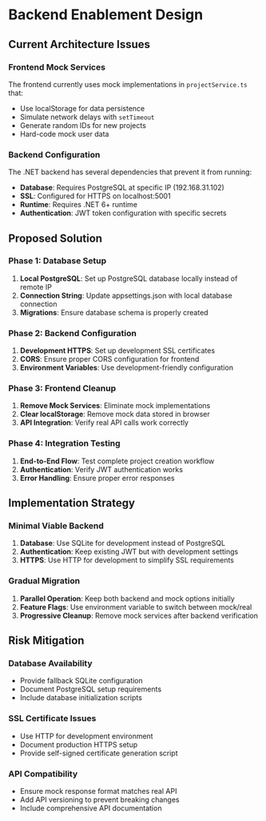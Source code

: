 # Backend Enablement Design

## Current Architecture Issues

### Frontend Mock Services
The frontend currently uses mock implementations in `projectService.ts` that:
- Use localStorage for data persistence
- Simulate network delays with `setTimeout`
- Generate random IDs for new projects
- Hard-code mock user data

### Backend Configuration
The .NET backend has several dependencies that prevent it from running:
- **Database**: Requires PostgreSQL at specific IP (192.168.31.102)
- **SSL**: Configured for HTTPS on localhost:5001
- **Runtime**: Requires .NET 6+ runtime
- **Authentication**: JWT token configuration with specific secrets

## Proposed Solution

### Phase 1: Database Setup
1. **Local PostgreSQL**: Set up PostgreSQL database locally instead of remote IP
2. **Connection String**: Update appsettings.json with local database connection
3. **Migrations**: Ensure database schema is properly created

### Phase 2: Backend Configuration
1. **Development HTTPS**: Set up development SSL certificates
2. **CORS**: Ensure proper CORS configuration for frontend
3. **Environment Variables**: Use development-friendly configuration

### Phase 3: Frontend Cleanup
1. **Remove Mock Services**: Eliminate mock implementations
2. **Clear localStorage**: Remove mock data stored in browser
3. **API Integration**: Verify real API calls work correctly

### Phase 4: Integration Testing
1. **End-to-End Flow**: Test complete project creation workflow
2. **Authentication**: Verify JWT authentication works
3. **Error Handling**: Ensure proper error responses

## Implementation Strategy

### Minimal Viable Backend
1. **Database**: Use SQLite for development instead of PostgreSQL
2. **Authentication**: Keep existing JWT but with development settings
3. **HTTPS**: Use HTTP for development to simplify SSL requirements

### Gradual Migration
1. **Parallel Operation**: Keep both backend and mock options initially
2. **Feature Flags**: Use environment variable to switch between mock/real
3. **Progressive Cleanup**: Remove mock services after backend verification

## Risk Mitigation

### Database Availability
- Provide fallback SQLite configuration
- Document PostgreSQL setup requirements
- Include database initialization scripts

### SSL Certificate Issues
- Use HTTP for development environment
- Document production HTTPS setup
- Provide self-signed certificate generation script

### API Compatibility
- Ensure mock response format matches real API
- Add API versioning to prevent breaking changes
- Include comprehensive API documentation